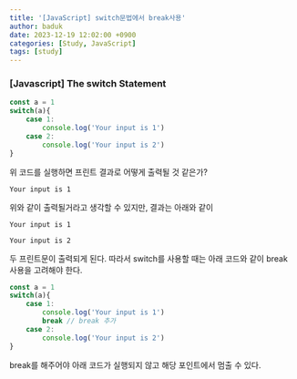 ```yaml
---
title: '[JavaScript] switch문법에서 break사용'
author: baduk
date: 2023-12-19 12:02:00 +0900
categories: [Study, JavaScript]
tags: [study]
---
```

### [Javascript] The switch Statement
```javascript
const a = 1
switch(a){
    case 1:
        console.log('Your input is 1')
    case 2:
        console.log('Your input is 2')
}
```

위 코드를 실행하면 프린트 결과로 어떻게 출력될 것 같은가?

`Your input is 1`

위와 같이 출력될거라고 생각할 수 있지만, 결과는 아래와 같이

`Your input is 1`

`Your input is 2`

두 프린트문이 출력되게 된다. 따라서 switch를 사용할 때는 아래 코드와 같이 break 사용을 고려해야 한다.

```javascript
const a = 1
switch(a){
    case 1:
        console.log('Your input is 1')
        break // break 추가
    case 2:
        console.log('Your input is 2')
}
```
break를 해주어야 아래 코드가 실행되지 않고 해당 포인트에서 멈출 수 있다.